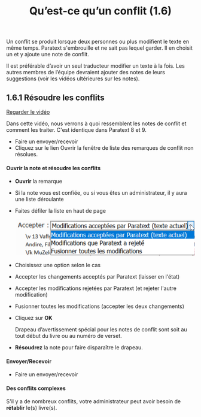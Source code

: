 ﻿---
title: Qu’est-ce qu’un conflit (1.6)
---

Un conflit se produit lorsque deux personnes ou plus modifient le texte en même temps. Paratext s'embrouille et ne sait pas lequel garder. Il en choisit un et y ajoute une note de conflit.

Il est préférable d’avoir un seul traducteur modifier un texte à la fois. Les autres membres de l’équipe devraient ajouter des notes de leurs suggestions (voir les vidéos ultérieures sur les notes).

## 1.6.1 Résoudre les conflits

[Regarder le vidéo](https://vimeo.com/465445125)

Dans cette vidéo, nous verrons à quoi ressemblent les notes de conflit et comment les traiter. C'est identique dans Paratext 8 et 9.

-   Faire un envoyer/recevoir
-   Cliquez sur le lien Ouvrir la fenêtre de liste des remarques de conflit non résolues.

#### Ouvrir la note et résoudre les conflits

-   **Ouvrir** la remarque
-   Si la note vous est confiée, ou si vous êtes un administrateur, il y aura une liste déroulante
-   Faites défiler la liste en haut de page

    ![](../media/1566fd54ae0b4321406f73603d639396.png)

-   Choisissez une option selon le cas
-   Accepter les changements acceptés par Paratext (laisser en l'état)
-   Accepter les modifications rejetées par Paratext (et rejeter l'autre modification)
-   Fusionner toutes les modifications (accepter les deux changements)
-   Cliquez sur **OK**

    Drapeau d’avertissement spécial pour les notes de conflit sont soit au tout début du livre ou au numéro de verset.

-   **Résoudrez** la note pour faire disparaître le drapeau.

#### Envoyer/Recevoir

-   Faire un envoyer/recevoir

#### Des conflits complexes

S'il y a de nombreux conflits, votre administrateur peut avoir besoin de **rétablir** le(s) livre(s).

